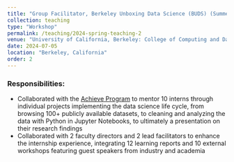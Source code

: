 ```yaml
---
title: "Group Facilitator, Berkeley Unboxing Data Science (BUDS) (Summer 2024)"
collection: teaching
type: "Workshop"
permalink: /teaching/2024-spring-teaching-2
venue: "University of California, Berkeley: College of Computing and Data Science"
date: 2024-07-05
location: "Berkeley, California"
order: 2
---
```


### Responsibilities:
* Collaborated with the [Achieve Program](https://achieveprogram.org/) to mentor 10 interns through individual projects implementing the data science life cycle, from browsing 100+ publicly available datasets, to cleaning and analyzing the data with Python in Jupyter Notebooks, to ultimately a presentation on their research findings
* Collaborated with 2 faculty directors and 2 lead facilitators to enhance the internship experience, integrating 12 learning reports and 10 external workshops featuring guest speakers from industry and academia



